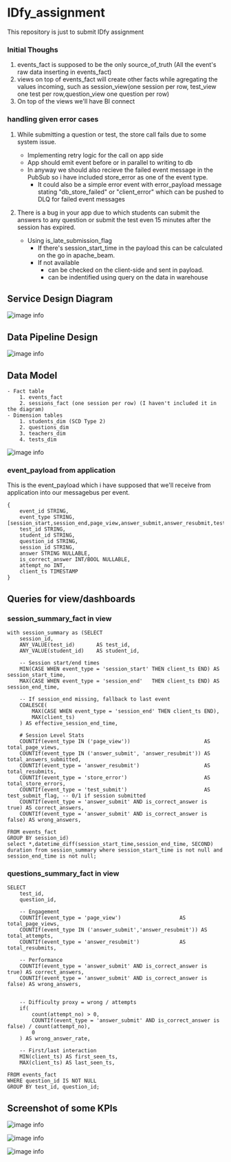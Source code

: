 # IDfy_assignment
This repository is just to submit IDfy assignment

### Initial Thoughs
1. events_fact is supposed to be the only source_of_truth (All the event's raw data inserting in events_fact)
2. views on top of events_fact will create other facts while agregating the values incoming, such as session_view(one session per row, test_view one test per row,question_view one question per row)
3. On top of the views we'll have BI connect


### handling given error cases 

1) While submitting a question or test, the store call fails due to some system issue.
    - Implementing retry logic for the call on app side
    - App should emit event before or in parallel to writing to db
    - In anyway we should also recieve the failed event message in the PubSub so i have included store_error as one of the event type.
        - It could also be a simple error event with error_payload message stating "db_store_failed" or "client_error" which can be pushed to DLQ for failed event messages


2) There is a bug in your app due to which students can submit the answers to any question or
submit the test even 15 minutes after the session has expired.
    - Using is_late_submission_flag
        - If there's session_start_time in the payload this can be calculated on the go in apache_beam. 
        - If not available
            - can be checked on the client-side and sent in payload.
            - can be indentified using query on the data in warehouse




## Service Design Diagram
![image info](./diagrams/IDfy_Service_Diagram.jpg)


## Data Pipeline Design
![image info](./diagrams/IDfy_Data_Pipeline_Design.jpg)


## Data Model

    - Fact table 
        1. events_fact
        2. sessions_fact (one session per row) (I haven't included it in the diagram)
    - Dimension tables
        1. students_dim (SCD Type 2)
        2. questions_dim
        3. teachers_dim
        4. tests_dim

![image info](./diagrams/IDfy_Data_Model.jpg)





### event_payload from application
This is the event_payload which i have supposed that we'll receive from application into our messagebus per event.

```
{
    event_id STRING,
    event_type STRING, [session_start,session_end,page_view,answer_submit,answer_resubmit,test_submit,store_error]
    test_id STRING,
    student_id STRING,
    question_id STRING,
    session_id STRING,
    answer STRING NULLABLE,
    is_correct_answer INT/BOOL NULLABLE,
    attempt_no INT,
    client_ts TIMESTAMP
}
```


## Queries for view/dashboards
### session_summary_fact in view 
```
with session_summary as (SELECT
    session_id,
    ANY_VALUE(test_id)       AS test_id,
    ANY_VALUE(student_id)    AS student_id,

    -- Session start/end times
    MIN(CASE WHEN event_type = 'session_start' THEN client_ts END) AS session_start_time,
    MAX(CASE WHEN event_type = 'session_end'   THEN client_ts END) AS session_end_time,

    -- If session_end missing, fallback to last event
    COALESCE(
        MAX(CASE WHEN event_type = 'session_end' THEN client_ts END),
        MAX(client_ts)
    ) AS effective_session_end_time,

    # Session Level Stats
    COUNTIf(event_type IN ('page_view'))                        AS total_page_views,
    COUNTIf(event_type IN ('answer_submit', 'answer_resubmit')) AS total_answers_submitted,
    COUNTIf(event_type = 'answer_resubmit')                     AS total_resubmits,
    COUNTIf(event_type = 'store_error')                         AS total_store_errors,
    COUNTIf(event_type = 'test_submit')                         AS test_submit_flag, -- 0/1 if session submitted
    COUNTIf(event_type = 'answer_submit' AND is_correct_answer is true) AS correct_answers,
    COUNTIf(event_type = 'answer_submit' AND is_correct_answer is false) AS wrong_answers,

FROM events_fact
GROUP BY session_id)
select *,datetime_diff(session_start_time,session_end_time, SECOND) duration from session_summary where session_start_time is not null and session_end_time is not null;
```

### questions_summary_fact in view 
```
SELECT
    test_id,
    question_id,

    -- Engagement
    COUNTIf(event_type = 'page_view')                   AS total_page_views,
    COUNTIf(event_type IN ('answer_submit','answer_resubmit')) AS total_attempts,
    COUNTIf(event_type = 'answer_resubmit')             AS total_resubmits,

    -- Performance
    COUNTIf(event_type = 'answer_submit' AND is_correct_answer is true) AS correct_answers,
    COUNTIf(event_type = 'answer_submit' AND is_correct_answer is false) AS wrong_answers,


    -- Difficulty proxy = wrong / attempts
    if(
        count(attempt_no) > 0,
        COUNTIf(event_type = 'answer_submit' AND is_correct_answer is false) / count(attempt_no),
        0
    ) AS wrong_answer_rate,

    -- First/last interaction
    MIN(client_ts) AS first_seen_ts,
    MAX(client_ts) AS last_seen_ts,

FROM events_fact
WHERE question_id IS NOT NULL
GROUP BY test_id, question_id;
```

## Screenshot of some KPIs

![image info](./screenshots/session_complete_by_hour.png)

![image info](./screenshots/session_start_count_by_hour.png)

![image info](./screenshots/wrong_answers_by_question_id.png)

